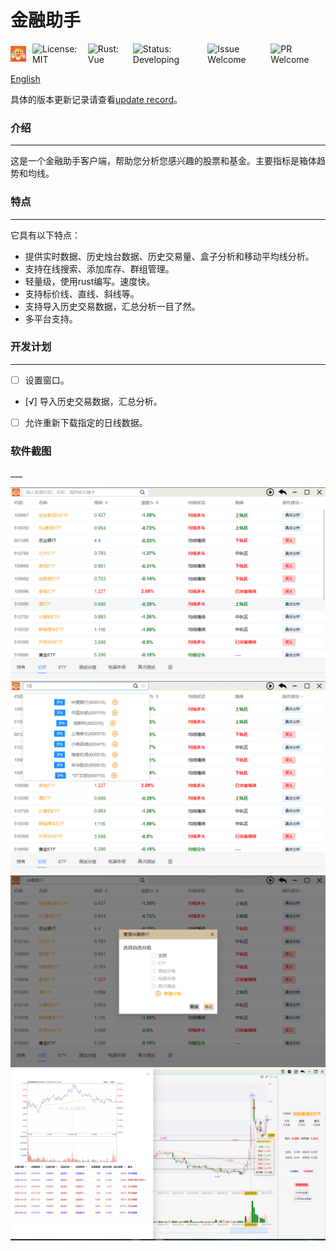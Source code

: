 # 金融助手

<div style="display: flex; align-items: center; justify-content: flex-start;">
    <img src="readme-img/icon.png" width="25" height="auto" style="margin-right: 10px;" alt="icon"> 
  <img src="https://img.shields.io/badge/license-MIT-blue" alt="License: MIT" style="margin-right: 10px;">
  <img src="https://img.shields.io/badge/rust-vue-green" alt="Rust: Vue" style="margin-right: 10px;">
  <img src="https://img.shields.io/badge/status-developing-red" alt="Status: Developing" style="margin-right: 10px;">
  <img src="https://img.shields.io/badge/issue-welcome-orange" alt="Issue Welcome" style="margin-right: 10px;">
  <img src="https://img.shields.io/badge/pr-welcome-orange" alt="PR Welcome" style="margin-right: 10px;">
</div>

[English](README.md)


具体的版本更新记录请查看[update record](ChangeLog.md)。

<h3>介绍</h3> 

___

这是一个金融助手客户端，帮助您分析您感兴趣的股票和基金。主要指标是箱体趋势和均线。

<h3>特点</h3>

___

它具有以下特点：
- 提供实时数据、历史烛台数据、历史交易量、盒子分析和移动平均线分析。
- 支持在线搜索、添加库存、群组管理。
- 轻量级，使用rust编写。速度快。
- 支持标价线、直线、斜线等。
- 支持导入历史交易数据，汇总分析一目了然。
- 多平台支持。


<h3>开发计划</h3>

___

- [ ] 设置窗口。
- [√] 导入历史交易数据，汇总分析。
- [ ] 允许重新下载指定的日线数据。

<h3>软件截图</h3>
___

![img.png](readme-img/img.png)
![img2.png](readme-img/img2.png)
![img3.png](readme-img/img3.png)
![img4.png](readme-img/img4.png)
